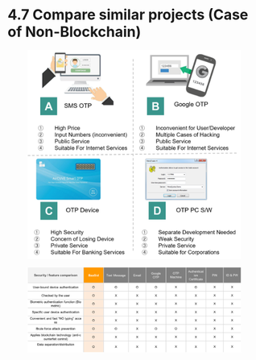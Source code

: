 # 4.7 Compare similar projects (Case of Non-Blockchain)

<figure><img src="../../.gitbook/assets/img25.png" alt=""><figcaption></figcaption></figure>

<figure><img src="../../.gitbook/assets/img26.png" alt=""><figcaption></figcaption></figure>
